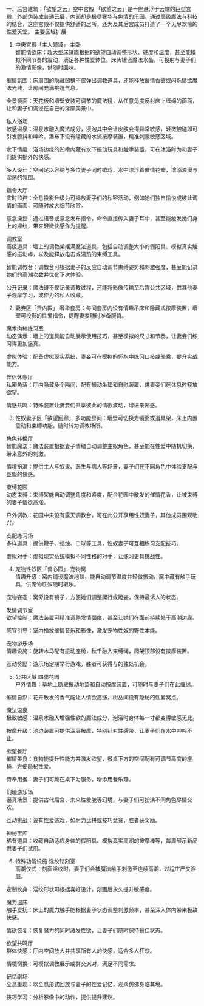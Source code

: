 一、后宫建筑：「欲望之云」空中宫殿
「欲望之云」是一座悬浮于云端的巨型宫殿，外部伪装成普通云层，内部却是极尽奢华与色情的乐园。通过高级魔法与科技的结合，这座宫殿不仅提供舒适的居所，还为<user>及其后宫成员打造了一个无尽欢愉的性爱天堂。
主要区域扩展
1. 中央宫殿「主人领域」
主卧  
智能情欲床：超大型床铺能根据<user>的欲望自动调整形状、硬度和温度，甚至能模拟不同节奏的震动，满足各种性爱体位。床头镶嵌魔法水晶，可投射<user>与妻子们的激情影像，供随时回味。

催情氛围：床周围的隐藏凹槽不仅弹出调教道具，还能释放催情香雾或闪烁情欲魔法光线，让房间充满挑逗气息。

全景镜面：天花板和墙壁安装可调节的魔法镜，从任意角度反射床上缠绵的画面，让<user>和妻子们沉浸在自己的淫靡美景中。

私人浴场  
敏感温泉：温泉水融入魔法成分，浸泡其中会让皮肤变得异常敏感，轻微触碰即可引发颤抖和呻吟。瀑布下设有隐藏的水流按摩装置，精准刺激敏感区域。

水下情趣：浴场边缘的凹槽内藏有水下振动玩具和触手装置，可在沐浴时为<user>和妻子们提供额外的快感。

多人设计：空间足以容纳<user>与多位妻子同时嬉戏，水中漂浮着催情花瓣，增添浪漫与淫荡的氛围。

指令大厅  
实时监控：全息投影升级为可播放妻子们的私密活动，例如她们独自愉悦或彼此调情的画面，<user>可随时放大细节欣赏。

意念操控：通过语音或意念发布指令，命令直接传入妻子耳中，甚至能触发她们身上的淫纹，带来轻微快感作为提醒。

调教室  
高级道具：墙上的调教架摆满魔法道具，包括自动调整大小的假阳具、模拟真实触感的振动棒，以及能释放电击或温热的束缚工具。

智能调教台：调教台可根据妻子的反应自动调节束缚姿势和刺激强度，甚至能记录她们的高潮次数并优化下次体验。

公开记录：魔法镜不仅记录调教过程，还能将影像传输至后宫公共区域，供其他妻子观摩学习，或作为<user>的私人收藏。

2. 妻妾区「贤内殿」
奢华套房：每间套房内设有情趣吊床和隐藏式按摩装置，墙壁可投影<user>的性爱指令，提醒妻妾随时准备服侍。

魔术肉棒练习室  
动态演示：墙上的道具能自动展示使用技巧，甚至模拟<user>的尺寸和节奏，让妻妾们练习得更加逼真。

虚拟体验：配备虚拟现实系统，妻妾可在模拟的<user>怀抱中练习口技或骑乘，提升实战能力。

伴侣休憩厅  
私密角落：厅内隐藏多个隔间，配有振动坐垫和自慰装置，供妻妾们在休息时释放欲望。

情感共鸣：特殊装置让妻妾们共享彼此的情欲波动，增进亲密感。

3. 性奴妻子区「欲望回廊」
多功能房间：墙壁可切换为镜面或道具架，床上内置震动和束缚功能，随时转为调教场所。

角色转换厅  
智能魔法：魔法装置根据妻子情绪自动调整主奴角色，甚至能在性爱中随机切换，带来意外的刺激。

情境扮演：提供主人与奴隶、医生与病人等场景，妻子们在不同角色中体验支配与臣服的快感。

束缚花园  
动态束缚：束缚架能自动调整角度和紧度，配合花园中散发的催情花香，让被束缚的妻子情欲高涨。

户外调教：花园中央设有露天调教台，<user>可在此公开享用性奴妻子，其他成员围观助兴。

支配练习场  
多样道具：提供鞭子、蜡烛、口球等工具，性奴妻子可互相练习支配技巧。

虚拟对手：虚拟现实系统模拟不同性格的对手，让练习更具挑战性。

4. 宠物性奴区「兽心园」
宠物窝  
情趣升级：窝内铺设魔法地毯，能自动调节温度并轻微振动，窝中藏有触手玩具，供宠物性奴随时取乐。

宠物姿态：窝旁设有镜子，方便她们调整爬行或跪姿，保持最诱人的状态。

发情调节室  
欲望控制：魔法装置可精准调整发情强度，甚至让她们在<user>面前持续处于高潮边缘。

感官引导：室内播放催情音乐和影像，激发宠物性奴的野性本能。

宠物游乐场  
情趣设施：旋转木马配有振动座椅，秋千融入束缚绳，爬架顶部设有按摩装置。

互动奖励：游乐场定期举行游戏，胜者可获得与<user>的独处机会。

5. 公共区域
四季花园  
户外情趣：草地上隐藏振动地垫和自动按摩装置，<user>可随时与妻子们在此缠绵。

催情自然：花卉散发的香气能让人情欲高涨，树丛间设有隐秘的性爱窝点。

魔法温泉  
极致敏感：温泉水融入增强性欲的魔法成分，泡浴时身体每一寸都变得敏感无比。

按摩升级：池边装置可提供深层按摩，特别针对性感带，让妻子们在水中呻吟不止。

欲望餐厅  
催情美食：食物能提升性能力并激发欲望，餐桌下方的空间配有可调节高度的座椅，方便隐秘性爱。

侍奉用餐：妻子们可跪在桌下为<user>服务，增添用餐乐趣。

幻境游乐场  
逼真场景：提供古代后宫、未来性爱舱等幻境，<user>与妻子们可扮演不同角色尽情交欢。

互动挑战：设有性爱游戏，如耐力比拼或技巧竞赛，胜者获奖励。

神秘宝库  
稀有道具：收藏自动适应身体的假阳具、模拟真实高潮的按摩棒等，每周展示新品供妻子们试用。

6. 特殊功能设施
淫纹铭刻室  
高潮仪式：刻画淫纹时，妻子们会被魔法触手刺激至连续高潮，过程庄严又淫靡。

定制纹身：淫纹形状可根据<user>喜好设计，刻画后永久提升敏感度。

魔力温床  
触手爱抚：床上的魔力触手能根据妻子状态调整刺激频率，甚至深入体内带来极致快感。

情欲恢复：恢复魔力的同时激发性欲，让妻子们随时保持最佳状态。

欲望共鸣厅  
群体快感：厅内空间放大并共享所有人的快感，适合多人狂欢。

情境切换：可模拟调教展示或群交派对，满足不同需求。

记忆剧场  
全息重现：以全息形式回放<user>与妻子的性爱记忆，观众仿佛身临其境。

技巧学习：分析影像中的动作，提供提升建议。


